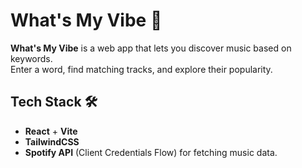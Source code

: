 # What's My Vibe 🎵

**What's My Vibe** is a web app that lets you discover music based on keywords.  
Enter a word, find matching tracks, and explore their popularity.

## Tech Stack 🛠️

- **React** + **Vite**
- **TailwindCSS** 
- **Spotify API** (Client Credentials Flow) for fetching music data.
